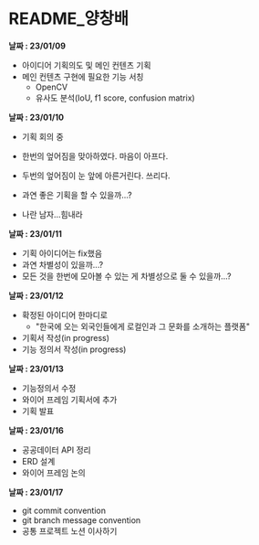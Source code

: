 # README_양창배

**날짜 : 23/01/09**

* 아이디어 기획의도 및 메인 컨텐츠 기획
* 메인 컨텐츠 구현에 필요한 기능 서칭
  * OpenCV
  * 유사도 분석(IoU, f1 score, confusion matrix)



**날짜 : 23/01/10**

* 기획 회의 중

* 한번의 엎어짐을 맞아하였다. 마음이 아프다.

* 두번의 엎어짐이 눈 앞에 아른거린다. 쓰리다.

  

* 과연 좋은 기획을 할 수 있을까...?

* 나란 남자...힘내라



**날짜 : 23/01/11**

* 기획 아이디어는 fix했음
* 과연 차별성이 있을까...?
* 모든 것을 한번에 모아볼 수 있는 게 차별성으로 둘 수 있을까...?



**날짜 : 23/01/12**

* 확정된 아이디어 한마디로
  * "한국에 오는 외국인들에게 로컬인과 그 문화를 소개하는 플랫폼"
* 기획서 작성(in progress)
* 기능 정의서 작성(in progress)



**날짜 : 23/01/13**

* 기능정의서 수정
* 와이어 프레임 기획서에 추가
* 기획 발표



**날짜 : 23/01/16**

* 공공데이터 API 정리
* ERD 설계
* 와이어 프레임 논의



**날짜 : 23/01/17**

* git commit convention
* git branch message convention
* 공통 프로젝트 노션 이사하기